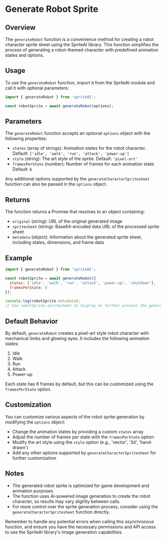 # Generate Robot Sprite

## Overview

The `generateRobot` function is a convenience method for creating a robot character sprite sheet using the SpriteAI library. This function simplifies the process of generating a robot-themed character with predefined animation states and options.

## Usage

To use the `generateRobot` function, import it from the SpriteAI module and call it with optional parameters:

```javascript
import { generateRobot } from 'spriteAI';

const robotSprite = await generateRobot(options);
```

## Parameters

The `generateRobot` function accepts an optional `options` object with the following properties:

- `states` (array of strings): Animation states for the robot character. Default: `['idle', 'walk', 'run', 'attack', 'power-up']`
- `style` (string): The art style of the sprite. Default: `'pixel-art'`
- `framesPerState` (number): Number of frames for each animation state. Default: `6`

Any additional options supported by the `generateCharacterSpritesheet` function can also be passed in the `options` object.

## Returns

The function returns a Promise that resolves to an object containing:

- `original` (string): URL of the original generated image
- `spritesheet` (string): Base64-encoded data URL of the processed sprite sheet
- `metadata` (object): Information about the generated sprite sheet, including states, dimensions, and frame data

## Example

```javascript
import { generateRobot } from 'spriteAI';

const robotSprite = await generateRobot({
  states: ['idle', 'walk', 'run', 'attack', 'power-up', 'shutdown'],
  framesPerState: 8
});

console.log(robotSprite.metadata);
// Use robotSprite.spritesheet to display or further process the generated sprite sheet
```

## Default Behavior

By default, `generateRobot` creates a pixel-art style robot character with mechanical limbs and glowing eyes. It includes the following animation states:

1. Idle
2. Walk
3. Run
4. Attack
5. Power-up

Each state has 6 frames by default, but this can be customized using the `framesPerState` option.

## Customization

You can customize various aspects of the robot sprite generation by modifying the `options` object:

- Change the animation states by providing a custom `states` array
- Adjust the number of frames per state with the `framesPerState` option
- Modify the art style using the `style` option (e.g., 'vector', '3d', 'hand-drawn')
- Add any other options supported by `generateCharacterSpritesheet` for further customization

## Notes

- The generated robot sprite is optimized for game development and animation purposes.
- The function uses AI-powered image generation to create the robot character, so results may vary slightly between calls.
- For more control over the sprite generation process, consider using the `generateCharacterSpritesheet` function directly.

Remember to handle any potential errors when calling this asynchronous function, and ensure you have the necessary permissions and API access to use the SpriteAI library's image generation capabilities.